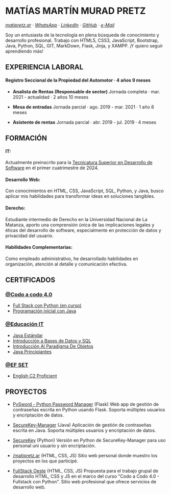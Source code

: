 # MATÍAS MARTÍN MURAD PRETZ  

_[matipretz.ar](https://matipretz.ar/) · [WhatsApp](https://tinyurl.com/acces1) · [LinkedIn](https://www.linkedin.com/in/matipretz/) · [GitHub](https://github.com/matipretz) · [e-Mail](mailto:mati.pretz+dev@googlemail.com?subject=[CV])_  


Soy un entusiasta de la tecnología en plena búsqueda de conocimiento y desarrollo profesional. Trabajo con HTML5, CSS3, JavaScript, Bootstrap, Java, Python, SQL, GIT, MarkDown, Flask, Jinja, y XAMPP. ¡Y quiero seguir aprendiendo más!

## EXPERIENCIA LABORAL

#### Registro Seccional de la Propiedad del Automotor · 4 años 9 meses 

- **Analista de Rentas (Responsable de sector)**
  Jornada completa · mar. 2021 - actualidad · 2 años 10 meses

- **Mesa de entradas**
  Jornada parcial · ago. 2019 - mar. 2021 · 1 año 8 meses

- **Asistente de rentas**
  Jornada parcial · abr. 2019 - jul. 2019 · 4 meses

## FORMACIÓN

#### IT:
Actualmente preinscrito para la [Tecnicatura Superior en Desarrollo de Software](https://agenciadeaprendizaje.bue.edu.ar/curso/tecnicatura-superior-en-desarrollo-de-software/) en el primer cuatrimestre de 2024.

#### Desarrollo Web:
Con conocimientos en HTML, CSS, JavaScript, SQL, Python, y Java, busco aplicar mis habilidades para transformar ideas en soluciones tangibles.

#### Derecho:
Estudiante intermedio de Derecho en la Universidad Nacional de La Matanza, aporto una comprensión única de las implicaciones legales y éticas del desarrollo de software, especialmente en protección de datos y privacidad del usuario.

#### Habilidades Complementarias:
Como empleado administrativo, he desarrollado habilidades en organización, atención al detalle y comunicación efectiva.


## CERTIFICADOS

### [@Codo a codo 4.0](https://agenciadeaprendizaje.bue.edu.ar/codo-a-codo/)

- [Full Stack con Python (en curso)]()
- [Programación inicial con Java](https://drive.google.com/file/d/1NRTS0h5E0a1epArzntPvWQ2vxd34Y-Yu)

### [@Educación IT](https://www.educacionit.com/)

- [Java Estándar](https://www.educacionit.com/perfil/matias-martin-murad-pretz-225217/certificado/25229)
- [Introducción a Bases de Datos y SQL](https://www.educacionit.com/perfil/matias-martin-murad-pretz-225217/certificado/27282)
- [Introducción Al Paradigma De Objetos](https://www.educacionit.com/perfil/matias-martin-murad-pretz-225217/certificado/25209)
- [Java Principiantes](https://www.educacionit.com/perfil/matias-martin-murad-pretz-225217/certificado/26726)

### [@EF SET](https://www.efset.org/)

- [English C2 Proficient](https://www.efset.org/cert/oiXghv)

## PROYECTOS

- [PySword - Python Password Manager](https://matipretz.ar/Py_Sword/) (Flask)
    Web app de gestión de contraseñas escrita en Python usando Flask. Soporta múltiples usuarios y encriptación de datos.

- [SecureKey-Manager](http://github.com/matipretz/SecureKey-Manager) (Java)
    Aplicación de gestión de contraseñas escrita en Java. Soporta múltiples usuarios y encriptación de datos.

- [SecureKey](http://github.com/matipretz/SecureKey) (Python)
    Versión en Python de SecureKey-Manager para uso personal uni usuario y sin encriptación.

- [/matipretz.ar](http://matipretz.ar) (HTML, CSS, JS)
    Sitio web personal donde muestro los proyectos en los que participé.

- [FullStack Oeste](http://matipretz.ar/fullstackoeste) (HTML, CSS, JS)
    Propuesta para el trabajo grupal de desarrollo HTML, CSS y JS en el marco del curso "Codo a Codo 4.0 - Fullstack con Python". Sitio web profesional que ofrece servicios de desarrollo web.
